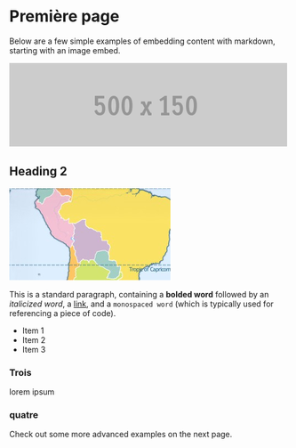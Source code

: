 # Première page

Below are a few simple examples of embedding content with markdown, starting with an image embed.

![This is an image embed](images/500x150.gif)

## Heading 2

![zoom-level-three.png](/images/zoom-level-three.png)

This is a standard paragraph, containing a **bolded word** followed by an _italicized word_, a [link](http://example.com), and a  `monospaced word` (which is typically used for referencing a piece of code).

* Item 1
* Item 2
* Item 3

### Trois
lorem ipsum

### quatre

Check out some more advanced examples on the next page.